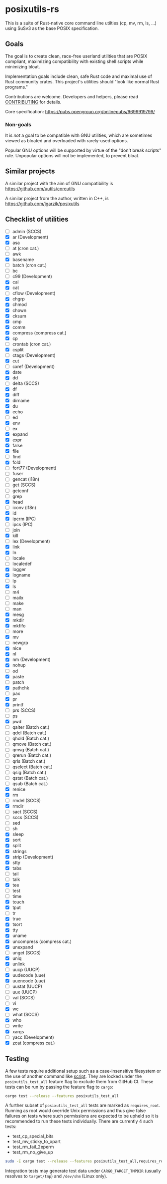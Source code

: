 
# posixutils-rs

This is a suite of Rust-native core command line utilties (cp, mv, rm,
ls, ...) using SuSv3 as the base POSIX specification.

## Goals

The goal is to create clean, race-free userland utilities that are POSIX
compliant, maximizing compatibility with existing shell scripts while
minimizing bloat.

Implementation goals include clean, safe Rust code and maximal use of
Rust community crates.  This project's utilities should "look like
normal Rust programs."

Contributions are welcome.  Developers and helpers, please read [CONTRIBUTING](CONTRIBUTING.md) for details.

Core specification: https://pubs.opengroup.org/onlinepubs/9699919799/

### Non-goals

It is _not_ a goal to be compatible with GNU utilities, which are
sometimes viewed as bloated and overloaded with rarely-used options.

Popular GNU options will be supported by virtue of the "don't break
scripts" rule.  Unpopular options will not be implemented, to prevent
bloat.

## Similar projects

A similar project with the aim of GNU compatibility is
https://github.com/uutils/coreutils

A similar project from the author, written in C++, is
https://github.com/jgarzik/posixutils

## Checklist of utilities

 - [ ] admin (SCCS)
 - [x] ar (Development)
 - [x] asa
 - [ ] at (cron cat.)
 - [ ] awk
 - [x] basename
 - [ ] batch (cron cat.)
 - [ ] bc
 - [ ] c99 (Development)
 - [x] cal
 - [x] cat
 - [ ] cflow (Development)
 - [x] chgrp
 - [x] chmod
 - [x] chown
 - [x] cksum
 - [x] cmp
 - [x] comm
 - [x] compress (compress cat.)
 - [x] cp
 - [ ] crontab (cron cat.)
 - [x] csplit
 - [ ] ctags (Development)
 - [x] cut
 - [ ] cxref (Development)
 - [x] date
 - [x] dd
 - [ ] delta (SCCS)
 - [x] df
 - [x] diff
 - [x] dirname
 - [x] du
 - [x] echo
 - [ ] ed
 - [x] env
 - [ ] ex
 - [x] expand
 - [x] expr
 - [x] false
 - [x] file
 - [ ] find
 - [x] fold
 - [ ] fort77 (Development)
 - [ ] fuser
 - [ ] gencat (i18n)
 - [ ] get (SCCS)
 - [ ] getconf
 - [ ] grep
 - [x] head
 - [ ] iconv (i18n)
 - [x] id
 - [x] ipcrm (IPC)
 - [ ] ipcs (IPC)
 - [ ] join
 - [x] kill
 - [ ] lex (Development)
 - [x] link
 - [x] ln
 - [ ] locale
 - [ ] localedef
 - [x] logger
 - [x] logname
 - [ ] lp
 - [x] ls
 - [ ] m4
 - [ ] mailx
 - [ ] make
 - [ ] man
 - [x] mesg
 - [x] mkdir
 - [x] mkfifo
 - [ ] more
 - [x] mv
 - [ ] newgrp
 - [x] nice
 - [x] nl
 - [x] nm (Development)
 - [x] nohup
 - [ ] od
 - [x] paste
 - [ ] patch
 - [x] pathchk
 - [ ] pax
 - [x] pr
 - [x] printf
 - [ ] prs (SCCS)
 - [ ] ps
 - [x] pwd
 - [ ] qalter (Batch cat.)
 - [ ] qdel (Batch cat.)
 - [ ] qhold (Batch cat.)
 - [ ] qmove (Batch cat.)
 - [ ] qmsg (Batch cat.)
 - [ ] qrerun (Batch cat.)
 - [ ] qrls (Batch cat.)
 - [ ] qselect (Batch cat.)
 - [ ] qsig (Batch cat.)
 - [ ] qstat (Batch cat.)
 - [ ] qsub (Batch cat.)
 - [x] renice
 - [x] rm
 - [ ] rmdel (SCCS)
 - [x] rmdir
 - [ ] sact (SCCS)
 - [ ] sccs (SCCS)
 - [ ] sed
 - [ ] sh
 - [x] sleep
 - [x] sort
 - [x] split
 - [x] strings
 - [x] strip (Development)
 - [x] stty
 - [x] tabs
 - [ ] tail
 - [ ] talk
 - [x] tee
 - [ ] test
 - [ ] time
 - [x] touch
 - [x] tput
 - [ ] tr
 - [x] true
 - [x] tsort
 - [x] tty
 - [x] uname
 - [x] uncompress (compress cat.)
 - [x] unexpand
 - [ ] unget (SCCS)
 - [x] uniq
 - [x] unlink
 - [ ] uucp (UUCP)
 - [x] uudecode (uue)
 - [x] uuencode (uue)
 - [ ] uustat (UUCP)
 - [ ] uux (UUCP)
 - [ ] val (SCCS)
 - [ ] vi
 - [x] wc
 - [ ] what (SCCS)
 - [x] who
 - [ ] write
 - [x] xargs
 - [ ] yacc (Development)
 - [x] zcat (compress cat.)

## Testing

A few tests require additional setup such as a case-insensitive filesystem or the use of another command like [script](https://www.man7.org/linux/man-pages/man1/script.1.html). They are locked under the `posixutils_test_all` feature flag to exclude them from GitHub CI. These tests can be run by passing the feature flag to `cargo`:

```sh
cargo test --release --features posixutils_test_all
```

A further subset of `posixutils_test_all` tests are marked as `requires_root`. Running as root would override Unix permissions and thus give false failures on tests where such permissions are expected to be upheld so it is recommended to run these tests individually. There are currently 4 such tests:

- test_cp_special_bits
- test_mv_sticky_to_xpart
- test_rm_fail_2eperm
- test_rm_no_give_up

```sh
sudo -E cargo test --release --features posixutils_test_all,requires_root <test_name>
```

Integration tests may generate test data under `CARGO_TARGET_TMPDIR` (usually resolves to `target/tmp`) and `/dev/shm` (Linux only).
